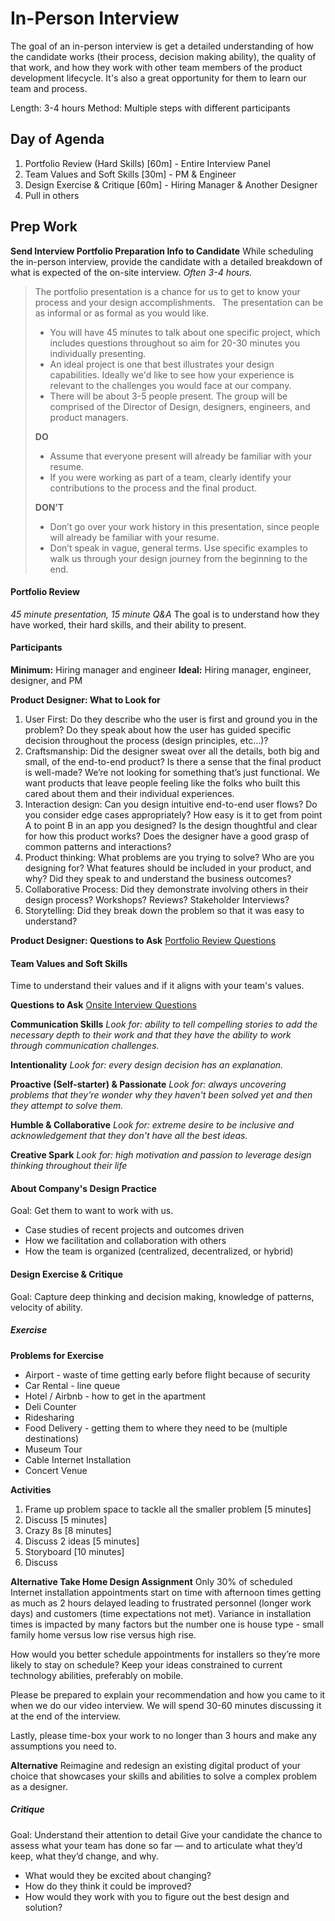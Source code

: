 # In-Person Interview
The goal of an in-person interview is get a detailed understanding of how the candidate works (their process, decision making ability), the quality of that work, and how they work with other team members of the product development lifecycle. It's also a great opportunity for them to learn our team and process.

Length: 3-4 hours
Method: Multiple steps with different participants

## Day of Agenda
1. Portfolio Review (Hard Skills) [60m] - Entire Interview Panel
2. Team Values and Soft Skills [30m] - PM & Engineer
3. Design Exercise & Critique [60m] - Hiring Manager & Another Designer
4. Pull in others


## Prep Work

**Send Interview Portfolio Preparation Info to Candidate**
While scheduling the in-person interview, provide the candidate with a detailed breakdown of what is expected of the on-site interview. *Often 3-4 hours.*

>	The portfolio presentation is a chance for us to get to know your process and your design accomplishments.
>	 
>The presentation can be as informal or as formal as you would like.
>- You will have 45 minutes to talk about one specific project, which includes questions throughout so aim for 20-30 minutes you individually presenting.
>- An ideal project is one that best illustrates your design capabilities. Ideally we'd like to see how your experience is relevant to the challenges you would face at our company. 
>- There will be about 3-5 people present.  The group will be comprised of the Director of Design, designers, engineers, and product managers.
>	
>**DO**
>- Assume that everyone present will already be familiar with your resume.
>- If you were working as part of a team, clearly identify your contributions to the process and the final product.
> 
>**DON’T**
>- Don’t go over your work history in this presentation, since people will already be familiar with your resume.
>- Don’t speak in vague, general terms. Use specific examples to walk us through your design journey from the beginning to the end.




#### Portfolio Review
*45 minute presentation, 15 minute Q&A*
The goal is to understand how they have worked, their hard skills, and their ability to present.

#### Participants
**Minimum:** Hiring manager and engineer
**Ideal:** Hiring manager, engineer, designer, and PM

**Product Designer: What to Look for**
1. User First: Do they describe who the user is first and ground you in the problem? Do they speak about how the user has guided specific decision throughout the process (design principles, etc…)? 
2. Craftsmanship: Did the designer sweat over all the details, both big and small, of the end-to-end product? Is there a sense that the final product is well-made? We’re not looking for something that’s just functional. We want products that leave people feeling like the folks who built this cared about them and their individual experiences. 
3. Interaction design: Can you design intuitive end-to-end user flows? Do you consider edge cases appropriately? How easy is it to get from point A to point B in an app you designed? Is the design thoughtful and clear for how this product works? Does the designer have a good grasp of common patterns and interactions?
4. Product thinking: What problems are you trying to solve? Who are you designing for? What features should be included in your product, and why? Did they speak to and understand the business outcomes?
5. Collaborative Process: Did they demonstrate involving others in their design process? Workshops? Reviews? Stakeholder Interviews?
6. Storytelling: Did they break down the problem so that it was easy to understand?

**Product Designer: Questions to Ask**
[Portfolio Review Questions](https://airtable.com/shrQPAdL8UnFzf7CC)

#### Team Values and Soft Skills
Time to understand their values and if it aligns with your team's values. 

**Questions to Ask**
[Onsite Interview Questions](https://airtable.com/shreo1aazfzJekjxp)

**Communication Skills**
*Look for: ability to tell compelling stories to add the necessary depth to their work and that they have the ability to work through communication challenges.*

**Intentionality**
*Look for: every design decision has an explanation.*

**Proactive (Self-starter) & Passionate**
*Look for: always uncovering problems that they're wonder why they haven't been solved yet and then they attempt to solve them.*

**Humble & Collaborative**
*Look for: extreme desire to be inclusive and acknowledgement that they don't have all the best ideas.*

**Creative Spark**
*Look for: high motivation and passion to leverage design thinking throughout their life*


#### About Company's Design Practice
Goal: Get them to want to work with us.

- Case studies of recent projects and outcomes driven
- How we facilitation and collaboration with others
- How the team is organized (centralized, decentralized, or hybrid)

#### Design Exercise & Critique
Goal: Capture deep thinking and decision making, knowledge of patterns, velocity of ability.

##### Exercise
**Problems for Exercise**
- Airport - waste of time getting early before flight because of security
- Car Rental - line queue
- Hotel / Airbnb - how to get in the apartment
- Deli Counter
- Ridesharing
- Food Delivery - getting them to where they need to be (multiple destinations)
- Museum Tour
- Cable Internet Installation
- Concert Venue

**Activities**
1. Frame up problem space to tackle all the smaller problem [5 minutes]
2. Discuss [5 minutes]
3. Crazy 8s [8 minutes]
4. Discuss 2 ideas [5 minutes]
5. Storyboard [10 minutes]
6. Discuss 

**Alternative Take Home Design Assignment**
Only 30% of scheduled Internet installation appointments start on time with afternoon times getting as much as 2 hours delayed leading to frustrated personnel (longer work days) and customers (time expectations not met). Variance in installation times is impacted by many factors but the number one is house type - small family home versus low rise versus high rise.

How would you better schedule appointments for installers so they’re more likely to stay on schedule?
Keep your ideas constrained to current technology abilities, preferably on mobile.

Please be prepared to explain your recommendation and how you came to it when we do our video interview. We will spend 30-60 minutes discussing it at the end of the interview. 
	
Lastly, please time-box your work to no longer than 3 hours and make any assumptions you need to.

  **Alternative**
  Reimagine and redesign an existing digital product of your choice that showcases your skills and abilities to solve a complex problem as a designer.


##### Critique
Goal: Understand their attention to detail
Give your candidate the chance to assess what your team has done so far — and to articulate what they’d keep, what they’d change, and why.

- What would they be excited about changing? 
- How do they think it could be improved? 
- How would they work with you to figure out the best design and solution? 